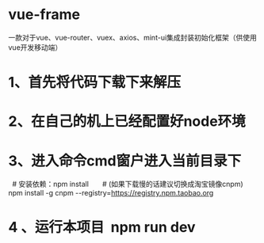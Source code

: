 # vue-frame
一款对于vue、vue-router、vuex、axios、mint-ui集成封装初始化框架（供使用vue开发移动端）

# 1、首先将代码下载下来解压
# 2、在自己的机上已经配置好node环境
# 3、进入命令cmd窗户进入当前目录下
   # 安装依赖：npm install    
   # (如果下载慢的话建议切换成淘宝镜像cnpm) npm install -g cnpm --registry=https://registry.npm.taobao.org
# 4 、运行本项目  npm run dev 



